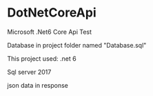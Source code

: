 # DotNetCoreApi
Microsoft .Net6  Core Api Test

Database in project folder named "Database.sql"

This project used:
.net 6


Sql server 2017


json data in response


